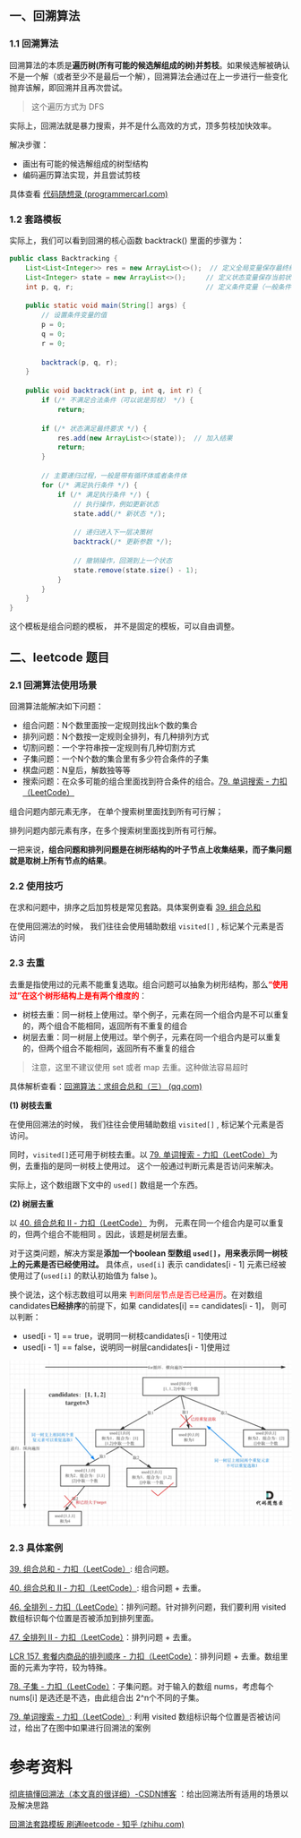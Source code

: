 ## 一、回溯算法

### 1.1 回溯算法

回溯算法的本质是**遍历树(所有可能的候选解组成的树)并剪枝**。如果候选解被确认不是一个解（或者至少不是最后一个解），回溯算法会通过在上一步进行一些变化抛弃该解，即回溯并且再次尝试。

> 这个遍历方式为 DFS

实际上，回溯法就是暴力搜索，并不是什么高效的方式，顶多剪枝加快效率。

解决步骤：

- 画出有可能的候选解组成的树型结构
- 编码遍历算法实现，并且尝试剪枝

具体查看 [代码随想录 (programmercarl.com)](https://www.programmercarl.com/0039.组合总和.html#其他语言版本)



### 1.2 套路模板

实际上，我们可以看到回溯的核心函数 backtrack() 里面的步骤为：

```java
public class Backtracking {
    List<List<Integer>> res = new ArrayList<>();  // 定义全局变量保存最终结果
    List<Integer> state = new ArrayList<>();     // 定义状态变量保存当前状态
    int p, q, r;                                 // 定义条件变量（一般条件变量就是题目直接给的参数）

    public static void main(String[] args) {
        // 设置条件变量的值
        p = 0;
        q = 0;
        r = 0;

        backtrack(p, q, r);
    }

    public void backtrack(int p, int q, int r) {
        if (/* 不满足合法条件（可以说是剪枝） */) {
            return;
        
        if (/* 状态满足最终要求 */) {
            res.add(new ArrayList<>(state));  // 加入结果
            return;
        }

        // 主要递归过程，一般是带有循环体或者条件体
        for (/* 满足执行条件 */) {
            if (/* 满足执行条件 */) {
                // 执行操作，例如更新状态
                state.add(/* 新状态 */);

                // 递归进入下一层决策树
                backtrack(/* 更新参数 */);

                // 撤销操作，回溯到上一个状态
                state.remove(state.size() - 1);
            }
        }
    }
}

```

这个模板是组合问题的模板， 并不是固定的模板，可以自由调整。





## 二、leetcode 题目

### 2.1 回溯算法使用场景

回溯算法能解决如下问题：

- 组合问题：N个数里面按一定规则找出k个数的集合
- 排列问题：N个数按一定规则全排列，有几种排列方式
- 切割问题：一个字符串按一定规则有几种切割方式
- 子集问题：一个N个数的集合里有多少符合条件的子集
- 棋盘问题：N皇后，解数独等等
- 搜索问题：在众多可能的组合里面找到符合条件的组合。[79. 单词搜索 - 力扣（LeetCode）](https://leetcode.cn/problems/word-search/description/?envType=study-plan-v2&envId=top-100-liked)



组合问题内部元素无序， 在单个搜索树里面找到所有可行解；

排列问题内部元素有序，在多个搜索树里面找到所有可行解。

一把来说，**组合问题和排列问题是在树形结构的叶子节点上收集结果，而子集问题就是取树上所有节点的结果**。



### 2.2 使用技巧

在求和问题中，排序之后加剪枝是常见套路。具体案例查看  [39. 组合总和](https://www.programmercarl.com/0039.组合总和.html#思路)

在使用回溯法的时候， 我们往往会使用辅助数组 `visited[]` , 标记某个元素是否访问



### 2.3 去重

去重是指使用过的元素不能重复选取。组合问题可以抽象为树形结构，那么<font color="red">**“使用过”在这个树形结构上是有两个维度的**</font>：

- 树枝去重：同一树枝上使用过。举个例子，元素在同一个组合内是不可以重复的，两个组合不能相同，返回所有不重复的组合
- 树层去重：同一树层上使用过。举个例子，元素在同一个组合内是可以重复的，但两个组合不能相同，返回所有不重复的组合

> 注意，这里不建议使用 set 或者 map 去重。这种做法容易超时

具体解析查看：[回溯算法：求组合总和（三） (qq.com)](https://mp.weixin.qq.com/s/_1zPYk70NvHsdY8UWVGXmQ)



**(1) 树枝去重**

在使用回溯法的时候， 我们往往会使用辅助数组 `visited[]` , 标记某个元素是否访问。

同时，`visited[]`还可用于树枝去重。以 [79. 单词搜索 - 力扣（LeetCode）](https://leetcode.cn/problems/word-search/)为例，去重指的是同一树枝上使用过。 这个一般通过判断元素是否访问来解决。

实际上，这个数组跟下文中的 `used[]` 数组是一个东西。



**(2) 树层去重**

以 [40. 组合总和 II - 力扣（LeetCode）](https://leetcode.cn/problems/combination-sum-ii/description/) 为例， 元素在同一个组合内是可以重复的，但两个组合不能相同 。因此，该题是树层去重。

对于这类问题，解决方案是**添加一个boolean 型数组 `used[]`，用来表示同一树枝上的元素是否已经使用过。** 具体点，`used[i]` 表示 candidates[i - 1] 元素已经被使用过了(`used[i]` 的默认初始值为 false )。

换个说法，这个标志数组可以用来<font color="red"> 判断同层节点是否已经遍历</font>。在对数组candidates**已经排序**的前提下，如果 candidates[i] == candidates[i - 1]， 则可以判断：

- used[i - 1] == true，说明同一树枝candidates[i - 1]使用过
- used[i - 1] == false，说明同一树层candidates[i - 1]使用过



![图片](images/640)







### 2.3 具体案例

[39. 组合总和 - 力扣（LeetCode）](https://leetcode.cn/problems/combination-sum/description/): 组合问题。

[40. 组合总和 II - 力扣（LeetCode）](https://leetcode.cn/problems/combination-sum-ii/description/): 组合问题 + 去重。



[46. 全排列 - 力扣（LeetCode）](https://leetcode.cn/problems/permutations/description/)：排列问题。针对排列问题，我们要利用 visited 数组标识每个位置是否被添加到排列里面。

[47. 全排列 II - 力扣（LeetCode）](https://leetcode.cn/problems/permutations-ii/description/)：排列问题 + 去重。

[LCR 157. 套餐内商品的排列顺序 - 力扣（LeetCode）](https://leetcode.cn/problems/zi-fu-chuan-de-pai-lie-lcof/solutions/839108/dai-ma-sui-xiang-lu-jian-zhi-offer-38-zi-gwt6/)：排列问题 + 去重。数组里面的元素为字符，较为特殊。



[78. 子集 - 力扣（LeetCode）](https://leetcode.cn/problems/subsets/description/?envType=study-plan-v2&envId=top-100-liked)：子集问题。对于输入的数组 nums，考虑每个 nums[i] 是选还是不选，由此组合出 2^n个不同的子集。





[79. 单词搜索 - 力扣（LeetCode）](https://leetcode.cn/problems/word-search/): 利用 visited 数组标识每个位置是否被访问过，给出了在图中如果进行回溯法的案例





# 参考资料

[彻底搞懂回溯法（本文真的很详细）-CSDN博客](https://blog.csdn.net/m0_52824954/article/details/123467217) ：给出回溯法所有适用的场景以及解决思路

[回溯法套路模板 刷通leetcode - 知乎 (zhihu.com)](https://zhuanlan.zhihu.com/p/112926891)

